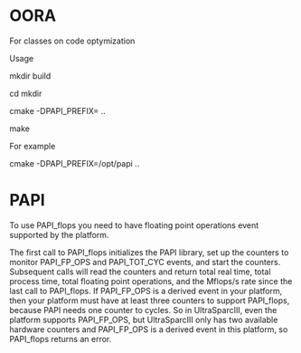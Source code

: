 # OORA
For classes on code optymization

Usage

mkdir build

cd mkdir

cmake -DPAPI_PREFIX=<path to PAPI> ..

make


For example

cmake -DPAPI_PREFIX=/opt/papi ..

# PAPI

To use PAPI_flops you need to have floating point operations event supported by the platform.

The first call to PAPI_flops initializes the PAPI library, set up the counters to monitor PAPI_FP_OPS and PAPI_TOT_CYC events, and start the counters. Subsequent calls will read the counters and return total real time, total process time, total floating point operations, and the Mflops/s rate since the last call to PAPI_flops.
If PAPI_FP_OPS is a derived event in your platform, then your platform must have at least three counters to support PAPI_flops, because PAPI needs one counter to cycles. So in UltraSparcIII, even the platform supports PAPI_FP_OPS, but UltraSparcIII only has two available hardware counters and PAPI_FP_OPS is a derived event in this platform, so PAPI_flops returns an error.
